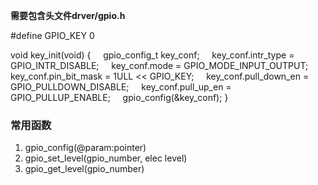 
**需要包含头文件drver/gpio.h**

#define GPIO_KEY 0 

void key_init(void)
{
    gpio_config_t key_conf;
    key_conf.intr_type = GPIO_INTR_DISABLE;
    key_conf.mode = GPIO_MODE_INPUT_OUTPUT;
    key_conf.pin_bit_mask = 1ULL << GPIO_KEY;
    key_conf.pull_down_en = GPIO_PULLDOWN_DISABLE;
    key_conf.pull_up_en = GPIO_PULLUP_ENABLE;
    gpio_config(&key_conf);
}

### 常用函数
1. gpio_config(@param:pointer)
2. gpio_set_level(gpio_number, elec level)
3. gpio_get_level(gpio_number)